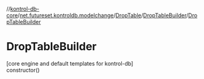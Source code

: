 //[kontrol-db-core](../../../../index.md)/[net.futureset.kontroldb.modelchange](../../index.md)/[DropTable](../index.md)/[DropTableBuilder](index.md)/[DropTableBuilder](-drop-table-builder.md)

# DropTableBuilder

[core engine and default templates for kontrol-db]\
constructor()
